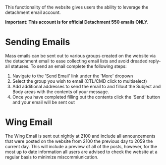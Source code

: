 This functionality of the website gives users the ability to leverage the detachment email account.

**Important: This account is for official Detachment 550 emails ONLY.** 

# Sending Emails

Mass emails can be sent out to various groups created on the website via the detachment email to ease collecting email lists and avoid dreaded reply-all statuses.
To send an email complete the following steps:

1. Navigate to the 'Send Email' link under the 'More' dropown
2. Select the group you wish to email (CTL/CMD click to multiselect)
3. Add additional addresses to send the email to and fillout the Subject and Body areas with the contents of your message.
4. Once you have completed filling out the contents click the 'Send' button and your email will be sent out

# Wing Email

The Wing Email is sent out nightly at 2100 and include all announcements that were posted on the website from 2100 the previous day to 2059 the current day. This will include a preview of all of the posts, however, for the most up to date information all users are advised to check the website at a regular basis to minimize miscommiunication.

